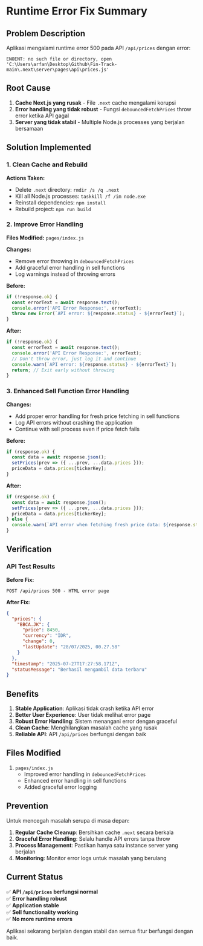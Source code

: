 # Runtime Error Fix Summary

## Problem Description
Aplikasi mengalami runtime error 500 pada API `/api/prices` dengan error:
```
ENOENT: no such file or directory, open 'C:\Users\arfan\Desktop\Github\Fin-Track-main\.next\server\pages\api\prices.js'
```

## Root Cause
1. **Cache Next.js yang rusak** - File `.next` cache mengalami korupsi
2. **Error handling yang tidak robust** - Fungsi `debouncedFetchPrices` throw error ketika API gagal
3. **Server yang tidak stabil** - Multiple Node.js processes yang berjalan bersamaan

## Solution Implemented

### 1. Clean Cache and Rebuild
**Actions Taken:**
- Delete `.next` directory: `rmdir /s /q .next`
- Kill all Node.js processes: `taskkill /f /im node.exe`
- Reinstall dependencies: `npm install`
- Rebuild project: `npm run build`

### 2. Improve Error Handling
**Files Modified:** `pages/index.js`

**Changes:**
- Remove error throwing in `debouncedFetchPrices`
- Add graceful error handling in sell functions
- Log warnings instead of throwing errors

**Before:**
```javascript
if (!response.ok) {
  const errorText = await response.text();
  console.error('API Error Response:', errorText);
  throw new Error(`API error: ${response.status} - ${errorText}`);
}
```

**After:**
```javascript
if (!response.ok) {
  const errorText = await response.text();
  console.error('API Error Response:', errorText);
  // Don't throw error, just log it and continue
  console.warn(`API error: ${response.status} - ${errorText}`);
  return; // Exit early without throwing
}
```

### 3. Enhanced Sell Function Error Handling
**Changes:**
- Add proper error handling for fresh price fetching in sell functions
- Log API errors without crashing the application
- Continue with sell process even if price fetch fails

**Before:**
```javascript
if (response.ok) {
  const data = await response.json();
  setPrices(prev => ({ ...prev, ...data.prices }));
  priceData = data.prices[tickerKey];
}
```

**After:**
```javascript
if (response.ok) {
  const data = await response.json();
  setPrices(prev => ({ ...prev, ...data.prices }));
  priceData = data.prices[tickerKey];
} else {
  console.warn(`API error when fetching fresh price data: ${response.status}`);
}
```

## Verification

### API Test Results
**Before Fix:**
```
POST /api/prices 500 - HTML error page
```

**After Fix:**
```json
{
  "prices": {
    "BBCA.JK": {
      "price": 8450,
      "currency": "IDR",
      "change": 0,
      "lastUpdate": "28/07/2025, 00.27.58"
    }
  },
  "timestamp": "2025-07-27T17:27:58.171Z",
  "statusMessage": "Berhasil mengambil data terbaru"
}
```

## Benefits

1. **Stable Application**: Aplikasi tidak crash ketika API error
2. **Better User Experience**: User tidak melihat error page
3. **Robust Error Handling**: Sistem menangani error dengan graceful
4. **Clean Cache**: Menghilangkan masalah cache yang rusak
5. **Reliable API**: API `/api/prices` berfungsi dengan baik

## Files Modified

1. `pages/index.js`
   - Improved error handling in `debouncedFetchPrices`
   - Enhanced error handling in sell functions
   - Added graceful error logging

## Prevention

Untuk mencegah masalah serupa di masa depan:
1. **Regular Cache Cleanup**: Bersihkan cache `.next` secara berkala
2. **Graceful Error Handling**: Selalu handle API errors tanpa throw
3. **Process Management**: Pastikan hanya satu instance server yang berjalan
4. **Monitoring**: Monitor error logs untuk masalah yang berulang

## Current Status

✅ **API `/api/prices` berfungsi normal**  
✅ **Error handling robust**  
✅ **Application stable**  
✅ **Sell functionality working**  
✅ **No more runtime errors**  

Aplikasi sekarang berjalan dengan stabil dan semua fitur berfungsi dengan baik. 